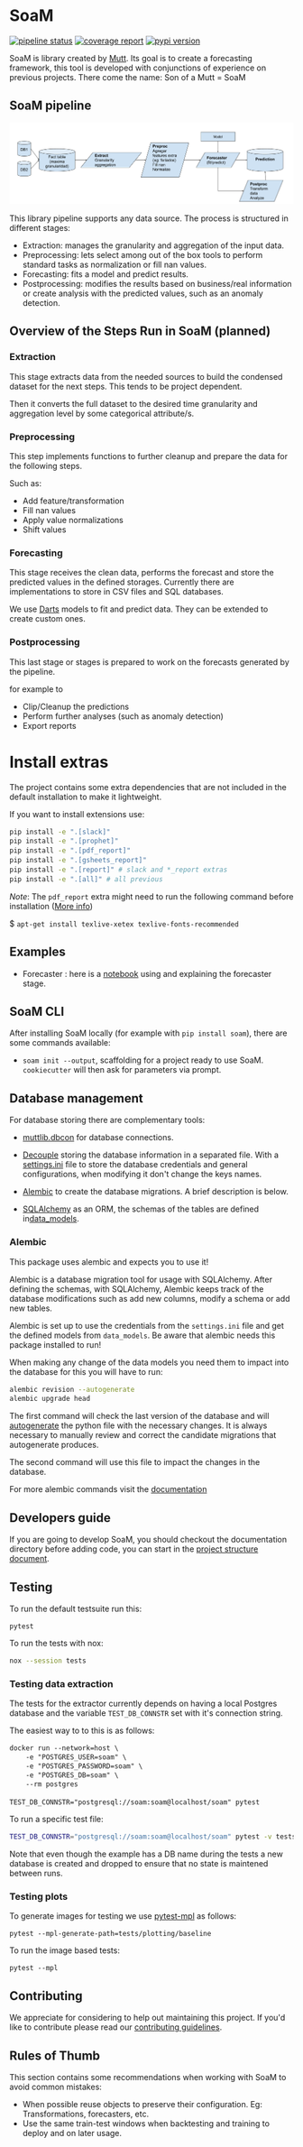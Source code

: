 # SoaM

[![pipeline status](https://gitlab.com/mutt_data/soam/badges/master/pipeline.svg)](https://gitlab.com/mutt_data/soam/-/commits/master) [![coverage report](https://gitlab.com/mutt_data/soam/badges/master/coverage.svg)](https://gitlab.com/mutt_data/soam/-/commits/master) [![pypi version](https://img.shields.io/pypi/v/soam?color=blue)](https://pypi.org/project/soam/)

SoaM is library created by [Mutt](https://muttdata.ai/).
Its goal is to create a forecasting framework, this tool is developed with conjunctions of experience on previous
projects. There come the name: Son of a Mutt = SoaM

## SoaM pipeline


![soam_pipeline](documentation/images/SoaM_diagram.png)

This library pipeline supports any data source.
The process is structured in different stages:
* Extraction: manages the granularity and aggregation of the input data.
* Preprocessing: lets select among out of the box tools to perform standard tasks as normalization or fill nan values.
* Forecasting: fits a model and predict results.
* Postprocessing: modifies the results based on business/real information or create analysis with the predicted values,
 such as an anomaly detection.

## Overview of the Steps Run in SoaM (planned)

### Extraction
This stage extracts data from the needed sources to build the condensed dataset for the next steps. This tends to be
project dependent.

Then it converts the full dataset to the desired time granularity and aggregation level by some categorical attribute/s.

### Preprocessing
This step implements functions to further cleanup and prepare the data for the following steps.

Such as:
* Add feature/transformation
* Fill nan values
* Apply value normalizations
* Shift values

[//comment]: # (the preprocessing supports custom transformations?)

### Forecasting
This stage receives the clean data, performs the forecast and store the predicted values in the defined storages.
Currently there are implementations to store in CSV files and SQL databases.

We use [Darts](https://github.com/unit8co/darts) models to fit and predict data.
They can be extended to create custom ones.

[//comment]: # (TODO: add some description to the diagram)

### Postprocessing
This last stage or stages is prepared to work on the forecasts generated by the pipeline.

[//comment]: # (TODO: explain postprocessing stage chaining)

for example to
* Clip/Cleanup the predictions
* Perform further analyses (such as anomaly detection)
* Export reports

[//comment]: # (the postprocessing supports custom outputs?)

# Install extras

The project contains some extra dependencies that are not included in the default installation to make it lightweight.

If you want to install extensions use:
```bash
pip install -e ".[slack]"
pip install -e ".[prophet]"
pip install -e ".[pdf_report]"
pip install -e ".[gsheets_report]"
pip install -e ".[report]" # slack and *_report extras
pip install -e ".[all]" # all previous
```

_Note_: The `pdf_report` extra might need to run the following command before installation ([More info](https://nbconvert.readthedocs.io/en/latest/install.html#installing-tex))

  $ `apt-get install texlive-xetex texlive-fonts-recommended`

## Examples

* Forecaster : here is a [notebook](./notebook/examples/forecaster.ipynb) using and explaining the forecaster stage.

[//comment]: # (this can be a more accurate example in a separated repository)

## SoaM CLI

After installing SoaM locally (for example with `pip install soam`), there are some commands available:

* `soam init --output`, scaffolding for a project ready to use SoaM. `cookiecutter` will then ask for parameters via prompt.

## Database management

For database storing there are complementary tools:
* [muttlib.dbcon](https://gitlab.com/mutt_data/muttlib/) for database connections.

* [Decouple](https://github.com/henriquebastos/python-decouple) storing the database information in a separated file.  With a [settings.ini](soam/settings.ini) file to store the database credentials and general configurations, when modifying it don't change the keys names.

* [Alembic](https://alembic.sqlalchemy.org/en/latest/) to create the database migrations. A brief description is below.

* [SQLAlchemy](https://docs.sqlalchemy.org/en/) as an ORM, the schemas of the tables are defined in[data_models](soam/data_models.py).

### Alembic

This package uses alembic and expects you to use it!

Alembic is a database migration tool for usage with SQLAlchemy.
After defining the schemas, with SQLAlchemy, Alembic keeps track of the database modifications such as add new
columns, modify a schema or add new tables.

Alembic is set up to use the credentials from the `settings.ini` file and get the defined models from `data_models`.
Be aware that alembic needs this package installed to run!

When making any change of the data models you need them to impact into the database for this you will have to run:

```bash
alembic revision --autogenerate
alembic upgrade head
```

The first command will check the last version of the database and will
[autogenerate](https://alembic.sqlalchemy.org/en/latest/autogenerate.html#what-does-autogenerate-detect-and-what-does-it-not-detect)
the python file with the necessary changes.
It is always necessary to manually review and correct the candidate migrations that autogenerate produces.

The second command will use this file to impact the changes in the database.

For more alembic commands visit the [documentation](https://alembic.sqlalchemy.org/en/latest/)

[//comment]: # (TODO: add documentation about parameter and step logging.)
[//comment]: # (TODO: split and reorder documentation.)


## Developers guide

If you are going to develop SoaM, you should checkout the documentation directory before adding code,
you can start in the [project structure document](documentation/source/project_structure.md).

## Testing

To run the default testsuite run this:
```
pytest
```

To run the tests with nox:
```bash
nox --session tests
```

### Testing data extraction

The tests for the extractor currently depends on having a local Postgres database and
the variable `TEST_DB_CONNSTR` set with it's connection string.

The easiest way to to this is as follows:

```
docker run --network=host \
    -e "POSTGRES_USER=soam" \
    -e "POSTGRES_PASSWORD=soam" \
    -e "POSTGRES_DB=soam" \
    --rm postgres

TEST_DB_CONNSTR="postgresql://soam:soam@localhost/soam" pytest
```

To run a specific test file:

```bash
TEST_DB_CONNSTR="postgresql://soam:soam@localhost/soam" pytest -v tests/test_file.py
```

Note that even though the example has a DB name during the tests a new database is created and dropped to ensure that no state is maintened between runs.


### Testing plots

To generate images for testing we use [pytest-mpl](https://github.com/matplotlib/pytest-mpl) as follows:

```
pytest --mpl-generate-path=tests/plotting/baseline
```

To run the image based tests:

```
pytest --mpl
```

## Contributing
We appreciate for considering to help out maintaining this project. If you'd like to contribute please read our [contributing guidelines](CONTRIBUTING.md).

## Rules of Thumb

This section contains some recommendations when working with SoaM to avoid common mistakes:

* When possible reuse objects to preserve their configuration.
  Eg: Transformations, forecasters, etc.
* Use the same train-test windows when backtesting and training to deploy and on later usage.

